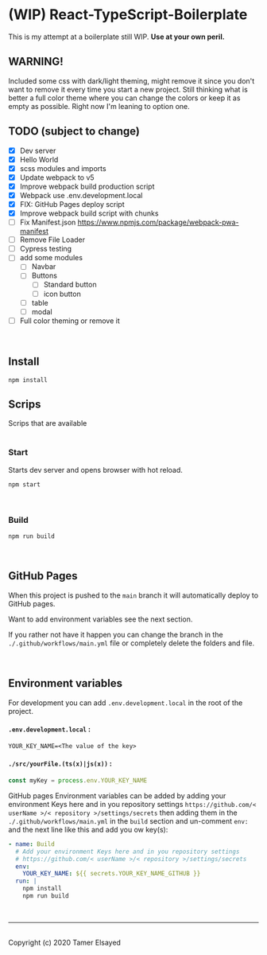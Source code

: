 # (WIP) React-TypeScript-Boilerplate

This is my attempt at a boilerplate still WIP. **Use at your own peril.**

## WARNING!

Included some css with dark/light theming, might remove it since you don't want to remove it every time you start a new project. Still thinking what is better a full color theme where you can change the colors or keep it as empty as possible. Right now I'm leaning to option one.

## TODO (subject to change)

- [x] Dev server
- [x] Hello World
- [x] scss modules and imports
- [x] Update webpack to v5
- [x] Improve webpack build production script
- [x] Webpack use .env.development.local
- [x] FIX: GitHub Pages deploy script
- [x] Improve webpack build script with chunks
- [ ] Fix Manifest.json https://www.npmjs.com/package/webpack-pwa-manifest
- [ ] Remove File Loader
- [ ] Cypress testing
- [ ] add some modules
  - [ ] Navbar
  - [ ] Buttons
    - [ ] Standard button
    - [ ] icon button
  - [ ] table
  - [ ] modal
- [ ] Full color theming or remove it

<br>

## Install

```shell
npm install
```

## Scrips

Scrips that are available<br>
<br>

### Start

Starts dev server and opens browser with hot reload.

```shell
npm start
```

<br>

### Build

```shell
npm run build
```

<br>

## GitHub Pages

When this project is pushed to the `main` branch it will automatically deploy to GitHub pages.

Want to add environment variables see the next section.

If you rather not have it happen you can change the branch in the `./.github/workflows/main.yml` file or completely delete the folders and file.

<br>

## Environment variables

For development you can add `.env.development.local` in the root of the project.

#### `.env.development.local` :

```
YOUR_KEY_NAME=<The value of the key>
```

#### `./src/yourFile.(ts(x)|js(x))` :

```javaScript
const myKey = process.env.YOUR_KEY_NAME
```

GitHub pages Environment variables can be added by adding your environment Keys here and in you repository settings `https://github.com/< userName >/< repository >/settings/secrets` then adding them in the `./.github/workflows/main.yml` in the `build` section and un-comment `env:` and the next line like this and add you ow key(s):

```yml
- name: Build
  # Add your environment Keys here and in you repository settings
  # https://github.com/< userName >/< repository >/settings/secrets
  env:
    YOUR_KEY_NAME: ${{ secrets.YOUR_KEY_NAME_GITHUB }}
  run: |
    npm install
    npm run build
```

<br>

---

<br>
Copyright (c) 2020 Tamer Elsayed
